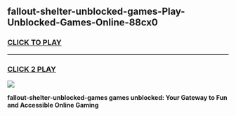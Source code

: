 
## fallout-shelter-unblocked-games-Play-Unblocked-Games-Online-88cx0
<h3>
<a href="https://premium76.site?title=fallout-shelter-unblocked-games&ref=25A">CLICK TO PLAY</a></h3>
<hr>

<h3>
<a href="https://premium76.site?title=fallout-shelter-unblocked-games&ref=25A">CLICK 2 PLAY</a>
  
</h3>

<a href="https://premium76.site?title=fallout-shelter-unblocked-games&ref=25A"><img src="https://clearcache.store/games.png"></a>


**fallout-shelter-unblocked-games games unblocked: Your Gateway to Fun and Accessible Online Gaming**
